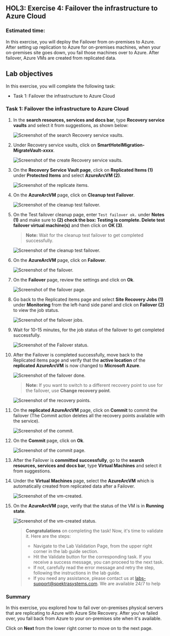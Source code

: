 ## HOL3: Exercise 4: Failover the infrastructure to Azure Cloud

### Estimated time:

In this exercise, you will deploy the Failover from on-premises to Azure. After setting up replication to Azure for on-premises machines, when your on-premises site goes down, you fail those machines over to Azure. After failover, Azure VMs are created from replicated data.

## Lab objectives

In this exercise, you will complete the following task:

- Task 1: Failover the infrastructure to Azure Cloud

### Task 1: Failover the infrastructure to Azure Cloud

1. In the **search resources, services and docs bar**, type **Recovery service vaults** and select it from suggestions, as shown below:
   
   ![Screenshot of the search Recovery service vaults.](Images/upd-search-asr.png "Recovery service vaults")
    
1. Under Recovery service vaults, click on **SmartHotelMigration<inject key="DeploymentID" enableCopy="false" />-MigrateVault-_xxxx_**.  

    ![Screenshot of the create Recovery service vaults.](Images/hol3-e2-s2.png "create Recovery service vaults")
    
1. On the **Recovery Service Vault page**, click on **Replicated Items (1)** under **Protected Items** and select **AzureArcVM (2)**.     

    ![Screenshot of the replicate items.](Images/upd-hol3-e4-s4.png "replicate items") 
    
1. On the **AzureArcVM** page, click on **Cleanup test Failover**.   

   ![Screenshot of the cleanup test failover.](Images/hol3-e3-s8.png "cleanup test failover") 
   
1. On the Test failover cleanup page, enter `Test failover ok.` under **Notes (1)** and make sure to **(2) check the box: Testing is complete. Delete test failover virtual machine(s)** and then click on **OK (3)**.

   > **Note:** Wait for the cleanup test failover to get completed successfully.
   
   ![Screenshot of the cleanup test failover.](Images/hol3-e3-s9.png "cleanup test failover") 
   
1. On the **AzureArcVM** page, click on **Failover**.

   ![Screenshot of the failover.](Images/hol3-e4-s5.png "failover") 
   
1. On the **Failover** page, review the settings and click on **Ok**.  

   ![Screenshot of the failover page.](Images/hol3-e4-s6.png "failover page") 
   
1. Go back to the Replicated items page and select **Site Recovery Jobs (1)** under **Monitoring** from the left-hand side panel and click on **Failover (2)** to view the job status.      

   ![Screenshot of the failover jobs.](Images/hol3-e4-s7.png "failover jobs") 
   
1. Wait for 10-15 minutes, for the job status of the failover to get completed successfully.

    ![Screenshot of the Failover status.](Images/hol3-e4-s9.png "Failover status")    
   
1. After the Failover is completed successfully, move back to the Replicated items page and verify that the **active location** of the **replicated AzureArcVM** is now changed to **Microsoft Azure**.

   ![Screenshot of the failover done.](Images/hol3-e4-s10.png "failover done")  
   
   > **Note:** If you want to switch to a different recovery point to use for the failover, use **Change recovery point**.   
  
   ![Screenshot of the recovery points.](Images/hol3-e4-s14.png "recovery points") 
   
1. On the **replicated AzureArcVM** page, click on **Commit** to commit the failover (The Commit action deletes all the recovery points available with the service). 

   ![Screenshot of the commit.](Images/hol3-e4-s15.png "commit")
   
1. On the **Commit** page, click on **Ok**.   

   ![Screenshot of the commit page.](Images/hol3-e4-s16.png "commit page") 
   
1. After the Failover is **committed successfully**, go to the **search resources, services and docs bar**, type **Virtual Machines** and select it from suggestions.   

1. Under the **Virtual Machines** page, select the **AzureArcVM** which is automatically created from replicated data after a Failover.

    ![Screenshot of the vm-created.](Images/hol3-e4-s11.png "vm-created") 
   
1. On the **AzureArcVM** page, verify that the status of the VM is in **Running state**. 

    ![Screenshot of the vm-created status.](Images/hol3-e4-s13.png "vm-created status")  

     > **Congratulations** on completing the task! Now, it's time to validate it. Here are the steps:
     > - Navigate to the Lab Validation Page, from the upper right corner in the lab guide section.
     > - Hit the Validate button for the corresponding task. If you receive a success message, you can proceed to the next task. 
     > - If not, carefully read the error message and retry the step, following the instructions in the lab guide.
     > - If you need any assistance, please contact us at labs-support@spektrasystems.com. We are available 24/7 to help

### Summary

In this exercise, you explored how to fail over on-premises physical servers that are replicating to Azure with Azure Site Recovery. After you've failed over, you fail back from Azure to your on-premises site when it's available.

Click on **Next** from the lower right corner to move on to the next page.

